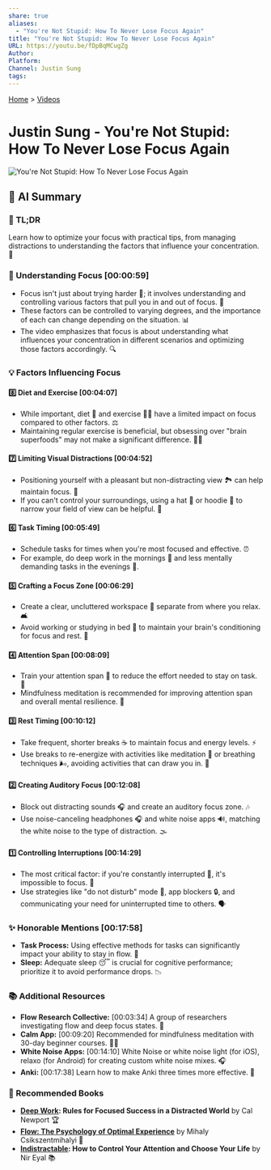 ```yaml
---
share: true
aliases:
  - "You're Not Stupid: How To Never Lose Focus Again"
title: "You're Not Stupid: How To Never Lose Focus Again"
URL: https://youtu.be/fDpBqMCugZg
Author: 
Platform: 
Channel: Justin Sung
tags: 
---
```

[Home](../index.md) > [Videos](./index.md)  
# Justin Sung - You're Not Stupid: How To Never Lose Focus Again  
![You're Not Stupid: How To Never Lose Focus Again](https://youtu.be/fDpBqMCugZg)  
  
## 🤖 AI Summary  
### 🚀 TL;DR  
Learn how to optimize your focus with practical tips, from managing distractions to understanding the factors that influence your concentration. 🎯  
  
### 🧠 Understanding Focus [00:00:59]  
* Focus isn't just about trying harder 💪; it involves understanding and controlling various factors that pull you in and out of focus. 🔄  
* These factors can be controlled to varying degrees, and the importance of each can change depending on the situation. 📊  
* The video emphasizes that focus is about understanding what influences your concentration in different scenarios and optimizing those factors accordingly. 🔍  
  
### 💡 Factors Influencing Focus  
#### 8️⃣ Diet and Exercise [00:04:07]  
* While important, diet 🥗 and exercise 🏋️‍♂️ have a limited impact on focus compared to other factors. ⚖️  
* Maintaining regular exercise is beneficial, but obsessing over "brain superfoods" may not make a significant difference. 🤷‍♂️  
  
#### 7️⃣ Limiting Visual Distractions [00:04:52]  
* Positioning yourself with a pleasant but non-distracting view 🏞️ can help maintain focus. 👀  
* If you can't control your surroundings, using a hat 🧢 or hoodie 🧥 to narrow your field of view can be helpful. 🤏  
  
#### 6️⃣ Task Timing [00:05:49]  
* Schedule tasks for times when you're most focused and effective. ⏰  
* For example, do deep work in the mornings 🌅 and less mentally demanding tasks in the evenings 🌙.  
  
#### 5️⃣ Crafting a Focus Zone [00:06:29]  
* Create a clear, uncluttered workspace 🧹 separate from where you relax. 🛋️  
* Avoid working or studying in bed 🛌 to maintain your brain's conditioning for focus and rest. 🧠  
  
#### 4️⃣ Attention Span [00:08:09]  
* Train your attention span 🧘 to reduce the effort needed to stay on task. 🎯  
* Mindfulness meditation is recommended for improving attention span and overall mental resilience. 💪  
  
#### 3️⃣ Rest Timing [00:10:12]  
* Take frequent, shorter breaks ☕ to maintain focus and energy levels. ⚡  
* Use breaks to re-energize with activities like meditation 🧘 or breathing techniques 🌬️, avoiding activities that can draw you in. 📱  
  
#### 2️⃣ Creating Auditory Focus [00:12:08]  
* Block out distracting sounds 🎧 and create an auditory focus zone. 🎶  
* Use noise-canceling headphones 🎧 and white noise apps 🔊, matching the white noise to the type of distraction. 🌫️  
  
#### 1️⃣ Controlling Interruptions [00:14:29]  
* The most critical factor: if you're constantly interrupted 🛑, it's impossible to focus. 🚫  
* Use strategies like "do not disturb" mode 📵, app blockers 🔒, and communicating your need for uninterrupted time to others. 🗣️  
  
### ✨ Honorable Mentions [00:17:58]  
* **Task Process:** Using effective methods for tasks can significantly impact your ability to stay in flow. 🌊  
* **Sleep:** Adequate sleep 😴 is crucial for cognitive performance; prioritize it to avoid performance drops. 📉  
  
### 📚 Additional Resources  
* **Flow Research Collective:** [00:03:34] A group of researchers investigating flow and deep focus states. 🔬  
* **Calm App:** [00:09:20] Recommended for mindfulness meditation with 30-day beginner courses. 🧘‍♀️  
* **White Noise Apps:** [00:14:10] White Noise or white noise light (for iOS), relaxo (for Android) for creating custom white noise mixes. 🎧  
* **Anki:** [00:17:38] Learn how to make Anki three times more effective. 🧠  
  
### 📖 Recommended Books  
* **[Deep Work](../books/deep-work.md): Rules for Focused Success in a Distracted World** by Cal Newport 🏆  
* **[Flow: The Psychology of Optimal Experience](../books/flow-the-psychology-of-optimal-experience.md)** by Mihaly Csikszentmihalyi 🌟  
* **[Indistractable](../books/indistractable.md): How to Control Your Attention and Choose Your Life** by Nir Eyal 📚  
